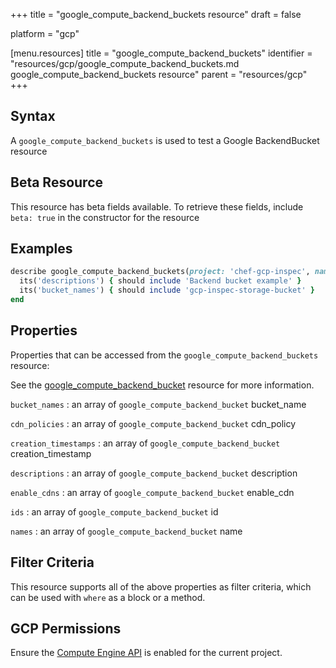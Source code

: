 +++
title = "google_compute_backend_buckets resource"
draft = false

platform = "gcp"

[menu.resources]
    title = "google_compute_backend_buckets"
    identifier = "resources/gcp/google_compute_backend_buckets.md google_compute_backend_buckets resource"
    parent = "resources/gcp"
+++

## Syntax

A `google_compute_backend_buckets` is used to test a Google BackendBucket resource

## Beta Resource

This resource has beta fields available. To retrieve these fields, include `beta: true` in the constructor for the resource

## Examples

```ruby
describe google_compute_backend_buckets(project: 'chef-gcp-inspec', name: 'inspec-gcp-backend-bucket') do
  its('descriptions') { should include 'Backend bucket example' }
  its('bucket_names') { should include 'gcp-inspec-storage-bucket' }
end
```

## Properties

Properties that can be accessed from the `google_compute_backend_buckets` resource:

See the [google_compute_backend_bucket](/resources/google_compute_backend_bucket/#properties) resource for more information.

`bucket_names`
: an array of `google_compute_backend_bucket` bucket_name

`cdn_policies`
: an array of `google_compute_backend_bucket` cdn_policy

`creation_timestamps`
: an array of `google_compute_backend_bucket` creation_timestamp

`descriptions`
: an array of `google_compute_backend_bucket` description

`enable_cdns`
: an array of `google_compute_backend_bucket` enable_cdn

`ids`
: an array of `google_compute_backend_bucket` id

`names`
: an array of `google_compute_backend_bucket` name

## Filter Criteria

This resource supports all of the above properties as filter criteria, which can be used
with `where` as a block or a method.

## GCP Permissions

Ensure the [Compute Engine API](https://console.cloud.google.com/apis/library/compute.googleapis.com/) is enabled for the current project.
